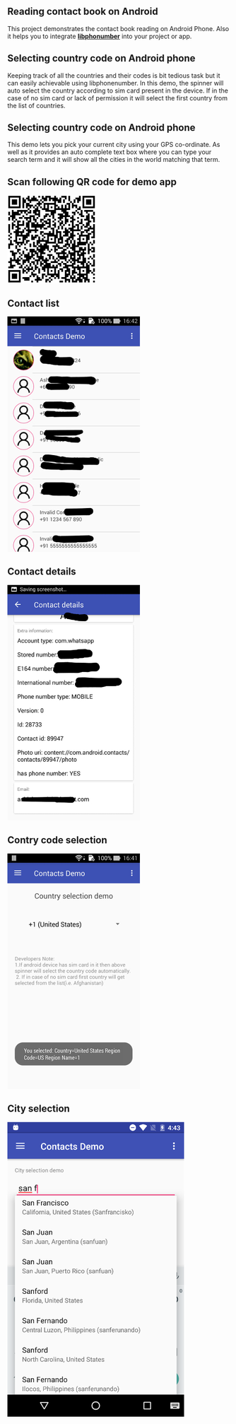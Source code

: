 ## Reading contact book on Android

This project demonstrates the contact book reading on Android Phone. Also it helps you to integrate [**libphonumber**](https://github.com/googlei18n/libphonenumber) into your project or app.


## Selecting country code on Android phone
Keeping track of all the countries and their codes is bit tedious task but it can easily achievable using libphonenumber. In this demo, the spinner will auto select the country according to sim card present in the device. If in the case of no sim card or lack of permission it will select the first country from the list of countries. 

## Selecting country code on Android phone
This demo lets you pick your current city using your GPS co-ordinate. As well as it provides an auto complete text box where you can type your search term and it will show all the cities in the world matching that term.

## Scan following QR code for demo app
![QR Code](https://github.com/ashishmodak/contact-reading-android/blob/master/images/qrcodeforapp.png "QR Code for App")

## Contact list
![Contact list](https://github.com/ashishmodak/contact-reading-android/blob/master/images/contact_list.jpg "Contact list")


## Contact details
![Contact details](https://github.com/ashishmodak/contact-reading-android/blob/master/images/contact_details.jpg "Contact details")

## Contry code selection
![County selection](https://github.com/ashishmodak/contact-reading-android/blob/master/images/country_selection.jpg "County selection")

## City selection
![City selection](https://github.com/ashishmodak/contact-reading-android/blob/master/images/city_selection_demo.png "City selection")
